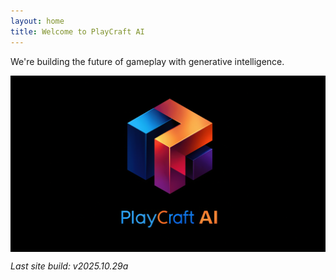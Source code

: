 ```yaml
---
layout: home
title: Welcome to PlayCraft AI
---
```




We're building the future of gameplay with generative intelligence.

<img src="/assets/images/PlayCraftAI_Logo.png" alt="Playcraft AI Logo" style="max-width: 100%; height: auto; display: block; margin: 0 auto;">



<!-- ![Playcraft AI Logo](/assets/images/PlayCraftAI_Logo.png) -->
_Last site build: v2025.10.29a_
